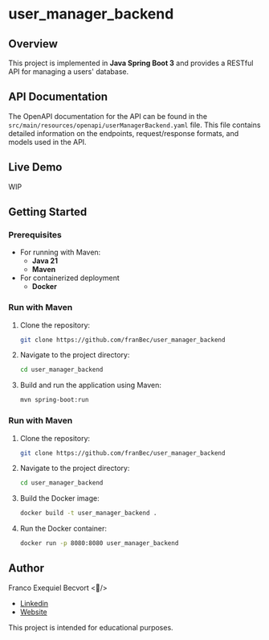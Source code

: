 # user_manager_backend

## Overview
This project is implemented in **Java Spring Boot 3** and provides a RESTful API for managing a users' database.

## API Documentation
The OpenAPI documentation for the API can be found in the `src/main/resources/openapi/userManagerBackend.yaml` file. This file contains detailed information on the endpoints, request/response formats, and models used in the API.

## Live Demo
WIP

## Getting Started

### Prerequisites
- For running with Maven:
  - **Java 21**
  - **Maven**
- For containerized deployment 
  - **Docker**

### Run with Maven
1. Clone the repository:
    ```bash
    git clone https://github.com/franBec/user_manager_backend
    ```
2. Navigate to the project directory:
    ```bash
    cd user_manager_backend
    ```
3. Build and run the application using Maven:
    ```bash
    mvn spring-boot:run
    ```
### Run with Maven
1. Clone the repository:
     ```bash
     git clone https://github.com/franBec/user_manager_backend
     ```
2. Navigate to the project directory:
    ```bash
    cd user_manager_backend
    ```
3. Build the Docker image:
    ```bash
    docker build -t user_manager_backend .
    ```
4. Run the Docker container:
     ```bash
     docker run -p 8080:8080 user_manager_backend
     ```

## Author
Franco Exequiel Becvort <🐤/>
- [Linkedin](https://www.linkedin.com/in/franco-becvort/)
- [Website](https://pollito.dev/)

This project is intended for educational purposes.
